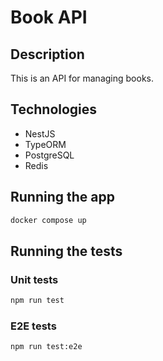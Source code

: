 # Book API

## Description

This is an API for managing books.

## Technologies

- NestJS
- TypeORM
- PostgreSQL
- Redis

## Running the app

```bash
docker compose up
```

## Running the tests

### Unit tests

```bash
npm run test
```

### E2E tests

```bash
npm run test:e2e
```
